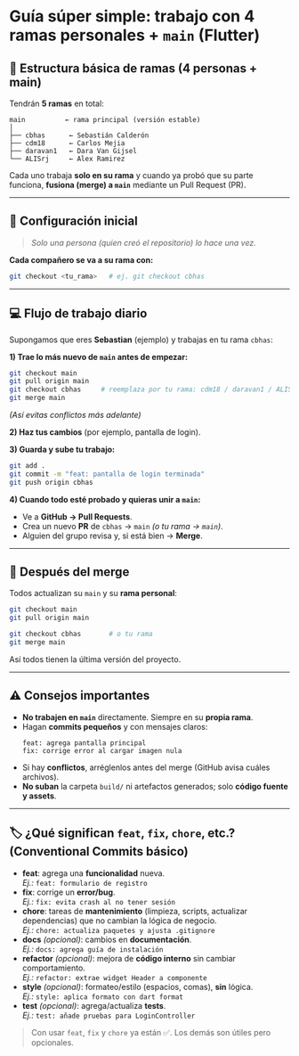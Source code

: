 # Guía súper simple: trabajo con 4 ramas personales + `main` (Flutter)

## 🌿 Estructura básica de ramas (4 personas + main)
Tendrán **5 ramas** en total:

```
main          ← rama principal (versión estable)
│
├── cbhas      ← Sebastián Calderón
├── cdm18      ← Carlos Mejia
├── daravan1   ← Dara Van Gijsel
└── ALISrj     ← Alex Ramirez
```

Cada uno trabaja **solo en su rama** y cuando ya probó que su parte funciona, **fusiona (merge) a `main`** mediante un Pull Request (PR).

---

## 🔧 Configuración inicial
> *Solo una persona (quien creó el repositorio) lo hace una vez.*

**Cada compañero se va a su rama con:**
```bash
git checkout <tu_rama>   # ej. git checkout cbhas
```

---

## 💻 Flujo de trabajo diario
Supongamos que eres **Sebastian** (ejemplo) y trabajas en tu rama `cbhas`:

**1) Trae lo más nuevo de `main` antes de empezar:**
```bash
git checkout main
git pull origin main
git checkout cbhas     # reemplaza por tu rama: cdm18 / daravan1 / ALISrj
git merge main
```
*(Así evitas conflictos más adelante)*

**2) Haz tus cambios** (por ejemplo, pantalla de login).

**3) Guarda y sube tu trabajo:**
```bash
git add .
git commit -m "feat: pantalla de login terminada"
git push origin cbhas
```

**4) Cuando todo esté probado y quieras unir a `main`:**
- Ve a **GitHub → Pull Requests**.
- Crea un nuevo **PR** de `cbhas` → `main` *(o tu rama → `main`)*.
- Alguien del grupo revisa y, si está bien → **Merge**.

---

## 🔁 Después del merge
Todos actualizan su `main` y su **rama personal**:

```bash
git checkout main
git pull origin main

git checkout cbhas       # o tu rama
git merge main
```
Así todos tienen la última versión del proyecto.

---

## ⚠️ Consejos importantes
- **No trabajen en `main`** directamente. Siempre en su **propia rama**.
- Hagan **commits pequeños** y con mensajes claros:
  ```
  feat: agrega pantalla principal
  fix: corrige error al cargar imagen nula
  ```
- Si hay **conflictos**, arréglenlos antes del merge (GitHub avisa cuáles archivos).
- **No suban** la carpeta `build/` ni artefactos generados; solo **código fuente y assets**.

---

## 🏷️ ¿Qué significan `feat`, `fix`, `chore`, etc.? (Conventional Commits básico)
- **feat**: agrega una **funcionalidad** nueva.  
  *Ej.:* `feat: formulario de registro`
- **fix**: corrige un **error/bug**.  
  *Ej.:* `fix: evita crash al no tener sesión`
- **chore**: tareas de **mantenimiento** (limpieza, scripts, actualizar dependencias) que no cambian la lógica de negocio.  
  *Ej.:* `chore: actualiza paquetes y ajusta .gitignore`
- **docs** *(opcional)*: cambios en **documentación**.  
  *Ej.:* `docs: agrega guía de instalación`
- **refactor** *(opcional)*: mejora de **código interno** sin cambiar comportamiento.  
  *Ej.:* `refactor: extrae widget Header a componente`
- **style** *(opcional)*: formateo/estilo (espacios, comas), **sin** lógica.  
  *Ej.:* `style: aplica formato con dart format`
- **test** *(opcional)*: agrega/actualiza **tests**.  
  *Ej.:* `test: añade pruebas para LoginController`

> Con usar `feat`, `fix` y `chore` ya están ✅. Los demás son útiles pero opcionales.
